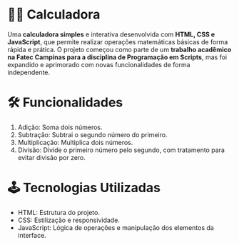 # 🧑‍💻 Calculadora

Uma **calculadora simples** e interativa desenvolvida com **HTML, CSS e JavaScript**, que permite realizar operações matemáticas básicas de forma rápida e prática. O projeto começou como parte de um **trabalho acadêmico na Fatec Campinas para a disciplina de Programação em Scripts**, mas foi expandido e aprimorado com novas funcionalidades de forma independente.

# 🛠️ Funcionalidades

1. Adição: Soma dois números.
2. Subtração: Subtrai o segundo número do primeiro.
3. Multiplicação: Multiplica dois números.
4. Divisão: Divide o primeiro número pelo segundo, com tratamento para evitar divisão por zero.

# 🕹️ Tecnologias Utilizadas

 - HTML: Estrutura do projeto.
 - CSS: Estilização e responsividade.
 - JavaScript: Lógica de operações e manipulação dos elementos da interface.